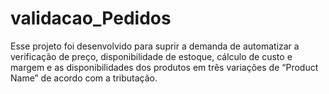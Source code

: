 # validacao_Pedidos
Esse projeto foi desenvolvido para suprir a demanda de automatizar a verificação de preço, disponibilidade de estoque, cálculo de custo e margem e as disponibilidades dos produtos em três variações de “Product Name” de acordo com a tributação.
